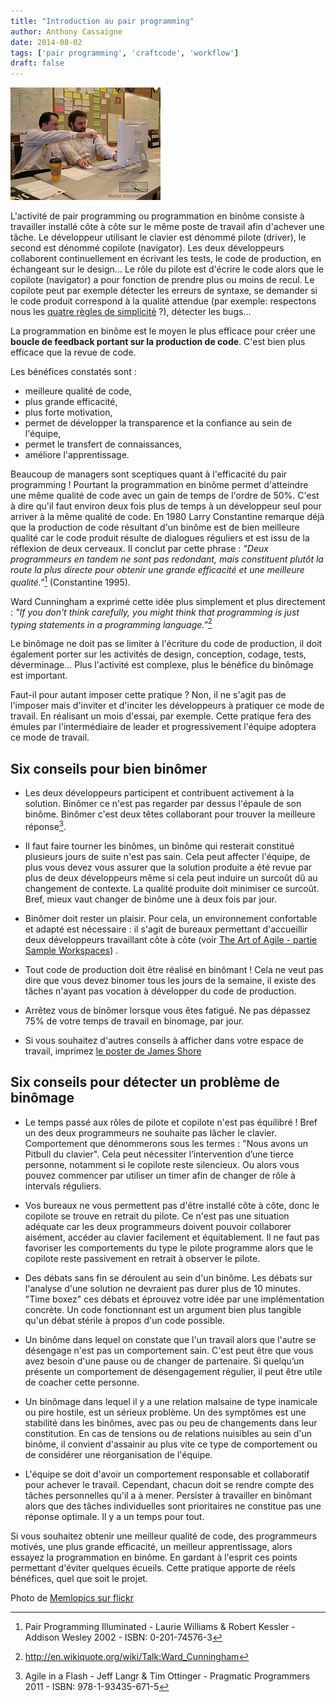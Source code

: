```yaml
---
title: "Introduction au pair programming"
author: Anthony Cassaigne
date: 2014-08-02
tags: ['pair programming', 'craftcode', 'workflow'] 
draft: false
---
```



![Photo pair programming](photo_pair_programming.jpg) 
 
L'activité de pair programming ou programmation en binôme consiste à
travailler installé côte à côte sur le même poste de travail afin d'achever
une tâche. Le développeur utilisant le clavier est dénommé pilote (driver), le
second est dénommé copilote (navigator). Les deux développeurs collaborent
continuellement en écrivant les tests, le code de production, en échangeant
sur le design... Le rôle du pilote est d'écrire le code alors que le copilote 
(navigator) a pour fonction de prendre plus ou moins de recul. Le
copilote peut par exemple détecter les erreurs de syntaxe, se demander si le
code produit correspond à la qualité attendue (par exemple: respectons nous les [quatre
règles de simplicité](http://c2.com/cgi/wiki?XpSimplicityRules) ?), détecter les bugs...

La programmation en binôme est le moyen le plus efficace pour créer une **boucle
de feedback portant sur la production de code**. C'est bien plus efficace que la
revue de code.

Les bénéfices constatés sont : 

* meilleure qualité de code,
* plus grande efficacité,
* plus forte motivation,
* permet de développer la transparence et la confiance au sein de l'équipe,
* permet le transfert de connaissances,
* améliore l'apprentissage.

Beaucoup de managers sont sceptiques quant à l'efficacité du pair programming
! Pourtant la programmation en binôme permet d'atteindre une même qualité de
code avec un gain de temps de l'ordre de 50%.  C'est à dire qu'il faut environ
deux fois plus de temps à un développeur seul pour arriver à la même  qualité
de code. En 1980 Larry Constantine remarque déjà que la production de code
résultant d'un binôme est de bien meilleure qualité car le code produit
résulte de dialogues réguliers et est issu de la réflexion de deux cerveaux.
Il conclut par cette phrase : *"Deux programmeurs en tandem ne sont pas
redondant, mais constituent plutôt la route la plus directe pour obtenir une
grande efficacité et  une meilleure qualité."*[^PairIllu] (Constantine 1995).

Ward Cunningham a exprimé cette idée plus simplement et plus directement 
 : *"If you don't think carefully, you might think that
programming is just typing statements in a programming language."*[^Ward]

Le binômage ne doit pas se limiter à l'écriture du code de production, il doit
également porter sur les activités de design, conception, codage, tests,
déverminage... Plus l'activité est complexe, plus le bénéfice du binômage est
important.

Faut-il pour autant imposer cette pratique ? Non, il ne s'agit pas de
l'imposer mais d'inviter et d'inciter les développeurs à pratiquer ce mode de
travail. En réalisant un mois d'essai, par exemple. Cette pratique fera des
émules par l'intermédiaire de leader et progressivement l'équipe adoptera
ce mode de travail. 

## Six conseils pour bien binômer

* Les deux développeurs participent et contribuent activement à la solution.
Binômer ce n'est pas regarder par dessus l'épaule de son binôme. Binômer c'est
deux têtes collaborant pour trouver la meilleure réponse[^AgileFlash].

* Il faut faire tourner les binômes, un binôme qui resterait constitué
plusieurs jours de suite n'est pas sain. Cela peut affecter l'équipe, de plus
vous devez vous assurer que la solution produite a été revue par plus de deux
développeurs même si cela peut induire un surcoût dû au changement de
contexte. La qualité produite doit minimiser ce surcoût. Bref, mieux vaut
changer de binôme une à deux fois par jour. 

* Binômer doit rester un plaisir. Pour cela, un environnement
confortable et adapté est nécessaire : il s'agit de bureaux permettant d'accueillir deux
développeurs travaillant côte à côte (voir [The Art of Agile - partie Sample Workspaces](http://www.jamesshore.com/Agile-Book/sit_together.html)) .

* Tout code de production doit être réalisé en binômant ! Cela ne veut pas
dire que vous devez binomer tous les jours de la semaine, il existe des tâches
n'ayant pas vocation à développer du code de production.

* Arrêtez vous de binômer lorsque vous êtes fatigué. Ne pas dépassez 75% de
votre temps de travail en binomage, par jour.

* Si vous souhaitez d'autres conseils à afficher dans votre espace de travail, imprimez 
[le poster de James Shore](http://www.jamesshore.com/Agile-Book/pair_programming.html)

## Six conseils pour détecter un problème de binômage

* Le temps passé aux rôles de pilote et copilote n'est pas équilibré ! Bref un
des deux programmeurs ne souhaite pas lâcher le clavier. Comportement que
dénommerons sous les termes : "Nous avons un Pitbull du clavier". Cela peut
nécessiter l’intervention d’une tierce personne, notamment si le copilote
reste silencieux. Ou alors vous pouvez commencer par utiliser un timer afin de changer
de rôle à intervals réguliers.

* Vos bureaux ne vous permettent pas d'être installé côte à côte, donc le copilote
se trouve en retrait du pilote. Ce n'est pas une situation adéquate car les
deux programmeurs doivent pouvoir collaborer aisément, accéder au clavier
facilement et équitablement. Il ne faut pas favoriser les comportements du
type le pilote programme alors que le copilote reste passivement en retrait à
observer le pilote.

* Des débats sans fin se déroulent au sein d'un binôme. Les débats sur
l'analyse d'une solution ne devraient pas durer plus de 10 minutes. "Time boxez"
ces débats et éprouvez votre idée par une implémentation concrète. Un code
fonctionnant est un argument bien plus tangible qu'un débat stérile à propos
d'un code possible.

* Un binôme dans lequel on constate que l'un travail alors que l'autre se
désengage n'est pas un comportement sain. C'est peut être que vous avez besoin
d'une pause ou de changer de partenaire. Si quelqu’un présente un comportement
de désengagement régulier, il peut être utile de coacher cette personne.

* Un binômage dans lequel il y a une relation malsaine de type inamicale ou
pire hostile, est un sérieux problème. Un des symptômes est une stabilité dans
les binômes, avec pas ou peu de changements dans leur constitution. En cas
de tensions ou de relations nuisibles au sein d'un binôme, il convient d'assainir
au plus vite ce type de comportement ou de considérer une réorganisation de
l'équipe.

* L'équipe se doit d'avoir un comportement responsable et collaboratif pour
achever le travail. Cependant, chacun doit se rendre compte des tâches
personnelles qu'il a à mener. Persister à travailler en binômant alors
que des tâches individuelles sont prioritaires ne constitue pas une réponse 
optimale. Il y a un temps pour tout.

Si vous souhaitez obtenir une meilleur qualité de code, des programmeurs
motivés, une plus grande efficacité, un meilleur apprentissage, alors essayez
la programmation en binôme. En gardant à l'esprit ces points permettant
d'éviter quelques écueils. Cette pratique apporte de réels bénéfices, quel que
soit le projet.

[^PairIllu]: Pair Programming Illuminated - Laurie Williams & Robert Kessler - Addison Wesley 2002 - ISBN: 0-201-74576-3 
[^Ward]: http://en.wikiquote.org/wiki/Talk:Ward_Cunningham
[^AgileFlash]: Agile in a Flash - Jeff Langr & Tim Ottinger - Pragmatic Programmers 2011 - ISBN: 978-1-93435-671-5

Photo de [Memlopics sur flickr](https://www.flickr.com/photos/menlopics/)
